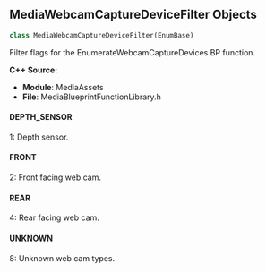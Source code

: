 ## MediaWebcamCaptureDeviceFilter Objects

```python
class MediaWebcamCaptureDeviceFilter(EnumBase)
```

Filter flags for the EnumerateWebcamCaptureDevices BP function.

**C++ Source:**

- **Module**: MediaAssets
- **File**: MediaBlueprintFunctionLibrary.h

<a id="unreal.MediaWebcamCaptureDeviceFilter.DEPTH_SENSOR"></a>

#### DEPTH_SENSOR

1: Depth sensor.

<a id="unreal.MediaWebcamCaptureDeviceFilter.FRONT"></a>

#### FRONT

2: Front facing web cam.

<a id="unreal.MediaWebcamCaptureDeviceFilter.REAR"></a>

#### REAR

4: Rear facing web cam.

<a id="unreal.MediaWebcamCaptureDeviceFilter.UNKNOWN"></a>

#### UNKNOWN

8: Unknown web cam types.

<a id="unreal.CSVImportType"></a>